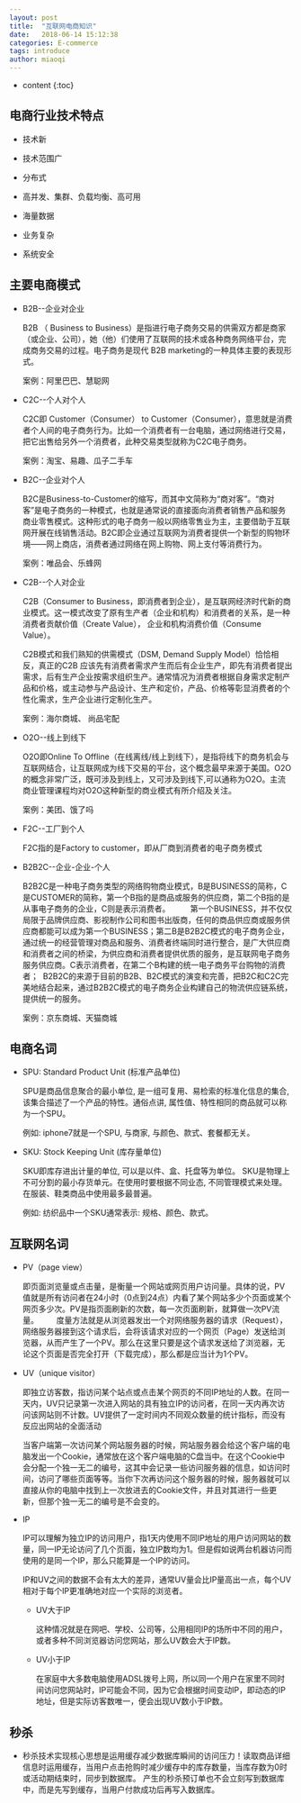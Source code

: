 ```yaml
---
layout: post
title:  "互联网电商知识"
date:   2018-06-14 15:12:38
categories: E-commerce
tags: introduce
author: miaoqi
---
```


* content
{:toc}

## 电商行业技术特点

* 技术新

* 技术范围广

* 分布式

* 高并发、集群、负载均衡、高可用

* 海量数据

* 业务复杂

* 系统安全


## 主要电商模式

* B2B--企业对企业

    B2B （ Business to Business）是指进行电子商务交易的供需双方都是商家（或企业、公司），她（他）们使用了互联网的技术或各种商务网络平台，完成商务交易的过程。电子商务是现代 B2B marketing的一种具体主要的表现形式。

    案例：阿里巴巴、慧聪网

* C2C--个人对个人

    C2C即 Customer（Consumer） to Customer（Consumer），意思就是消费者个人间的电子商务行为。比如一个消费者有一台电脑，通过网络进行交易，把它出售给另外一个消费者，此种交易类型就称为C2C电子商务。

    案例：淘宝、易趣、瓜子二手车

* B2C--企业对个人

    B2C是Business-to-Customer的缩写，而其中文简称为“商对客”。“商对客”是电子商务的一种模式，也就是通常说的直接面向消费者销售产品和服务商业零售模式。这种形式的电子商务一般以网络零售业为主，主要借助于互联网开展在线销售活动。B2C即企业通过互联网为消费者提供一个新型的购物环境——网上商店，消费者通过网络在网上购物、网上支付等消费行为。

    案例：唯品会、乐蜂网

* C2B--个人对企业

    C2B（Consumer to Business，即消费者到企业），是互联网经济时代新的商业模式。这一模式改变了原有生产者（企业和机构）和消费者的关系，是一种消费者贡献价值（Create Value）， 企业和机构消费价值（Consume Value）。

    C2B模式和我们熟知的供需模式（DSM, Demand Supply Model）恰恰相反，真正的C2B 应该先有消费者需求产生而后有企业生产，即先有消费者提出需求，后有生产企业按需求组织生产。通常情况为消费者根据自身需求定制产品和价格，或主动参与产品设计、生产和定价，产品、价格等彰显消费者的个性化需求，生产企业进行定制化生产。

    案例：海尔商城、 尚品宅配

* O2O--线上到线下

    O2O即Online To Offline（在线离线/线上到线下），是指将线下的商务机会与互联网结合，让互联网成为线下交易的平台，这个概念最早来源于美国。O2O的概念非常广泛，既可涉及到线上，又可涉及到线下,可以通称为O2O。主流商业管理课程均对O2O这种新型的商业模式有所介绍及关注。

    案例：美团、饿了吗

* F2C--工厂到个人

    F2C指的是Factory to customer，即从厂商到消费者的电子商务模式

* B2B2C--企业-企业-个人

    B2B2C是一种电子商务类型的网络购物商业模式，B是BUSINESS的简称，C是CUSTOMER的简称，第一个B指的是商品或服务的供应商，第二个B指的是从事电子商务的企业，C则是表示消费者。 　　
    第一个BUSINESS，并不仅仅局限于品牌供应商、影视制作公司和图书出版商，任何的商品供应商或服务供应商都能可以成为第一个BUSINESS；第二B是B2B2C模式的电子商务企业，通过统一的经营管理对商品和服务、消费者终端同时进行整合，是广大供应商和消费者之间的桥梁，为供应商和消费者提供优质的服务，是互联网电子商务服务供应商。C表示消费者，在第二个B构建的统一电子商务平台购物的消费者； 
    B2B2C的来源于目前的B2B、B2C模式的演变和完善，把B2C和C2C完美地结合起来，通过B2B2C模式的电子商务企业构建自己的物流供应链系统，提供统一的服务。

    案例：京东商城、天猫商城

## 电商名词

* SPU: Standard Product Unit (标准产品单位)

    SPU是商品信息聚合的最小单位, 是一组可复用、易检索的标准化信息的集合, 该集合描述了一个产品的特性。通俗点讲, 属性值、特性相同的商品就可以称为一个SPU。

    例如: iphone7就是一个SPU, 与商家, 与颜色、款式、套餐都无关。

* SKU: Stock Keeping Unit (库存量单位)

    SKU即库存进出计量的单位, 可以是以件、盒、托盘等为单位。 SKU是物理上不可分割的最小存货单元。在使用时要根据不同业态, 不同管理模式来处理。在服装、鞋类商品中使用最多最普遍。

    例如: 纺织品中一个SKU通常表示: 规格、颜色、款式。


## 互联网名词

* PV（page view）

    即页面浏览量或点击量，是衡量一个网站或网页用户访问量。具体的说，PV值就是所有访问者在24小时（0点到24点）内看了某个网站多少个页面或某个网页多少次。PV是指页面刷新的次数，每一次页面刷新，就算做一次PV流量。
    　　度量方法就是从浏览器发出一个对网络服务器的请求（Request），网络服务器接到这个请求后，会将该请求对应的一个网页（Page）发送给浏览器，从而产生了一个PV。那么在这里只要是这个请求发送给了浏览器，无论这个页面是否完全打开（下载完成），那么都是应当计为1个PV。

* UV（unique visitor）

    即独立访客数，指访问某个站点或点击某个网页的不同IP地址的人数。在同一天内，UV只记录第一次进入网站的具有独立IP的访问者，在同一天内再次访问该网站则不计数。UV提供了一定时间内不同观众数量的统计指标，而没有反应出网站的全面活动

    当客户端第一次访问某个网站服务器的时候，网站服务器会给这个客户端的电脑发出一个Cookie，通常放在这个客户端电脑的C盘当中。在这个Cookie中会分配一个独一无二的编号，这其中会记录一些访问服务器的信息，如访问时间，访问了哪些页面等等。当你下次再访问这个服务器的时候，服务器就可以直接从你的电脑中找到上一次放进去的Cookie文件，并且对其进行一些更新，但那个独一无二的编号是不会变的。

* IP

    IP可以理解为独立IP的访问用户，指1天内使用不同IP地址的用户访问网站的数量，同一IP无论访问了几个页面，独立IP数均为1。但是假如说两台机器访问而使用的是同一个IP，那么只能算是一个IP的访问。

    IP和UV之间的数据不会有太大的差异，通常UV量会比IP量高出一点，每个UV相对于每个IP更准确地对应一个实际的浏览者。

    * UV大于IP

        这种情况就是在网吧、学校、公司等，公用相同IP的场所中不同的用户，或者多种不同浏览器访问您网站，那么UV数会大于IP数。

    * UV小于IP

        在家庭中大多数电脑使用ADSL拨号上网，所以同一个用户在家里不同时间访问您网站时，IP可能会不同，因为它会根据时间变动IP，即动态的IP地址，但是实际访客数唯一，便会出现UV数小于IP数。

## 秒杀

* 秒杀技术实现核心思想是运用缓存减少数据库瞬间的访问压力！读取商品详细信息时运用缓存，当用户点击抢购时减少缓存中的库存数量，当库存数为0时或活动期结束时，同步到数据库。 产生的秒杀预订单也不会立刻写到数据库中，而是先写到缓存，当用户付款成功后再写入数据库。

    
  
    
  
    